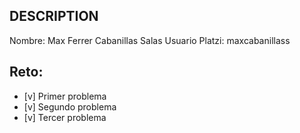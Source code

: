 ## DESCRIPTION

Nombre: Max Ferrer Cabanillas Salas
Usuario Platzi: maxcabanillass

## Reto:

- [v] Primer problema
- [v] Segundo problema
- [v] Tercer problema
